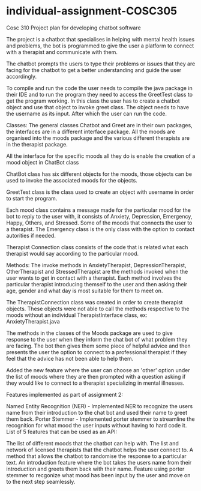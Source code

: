 # individual-assignment-COSC305

Cosc 310 Project plan for developing chatbot software

The project is a chatbot that specialises in helping with mental health issues and problems, the bot is programmed to give the user a platform to connect with a therapist and communicate with them.

The chatbot prompts the users to type their problems or issues that they are facing for the chatbot to get a better understanding and guide the user accordingly.

To compile and run the code the user needs to compile the java package in their IDE and to run the program they need to access the GreetTest class to get the program working. In this class the user has to create a chatbot object and use that object to invoke greet class. The object needs to have the username as its input. After which the user can run the code.

Classes: The general classes Chatbot and Greet are in their own packages, the interfaces are in a different interface package. All the moods are organised into the moods package and the various different therapists are in the therapist package.

All the interface for the specific moods all they do is enable the creation of a mood object in ChatBot class

ChatBot class has six different objects for the moods, those objects can be used to invoke the associated moods for the objects.

GreetTest class is the class used to create an object with username in order to start the program.

Each mood class contains a message made for the particular mood for the bot to reply to the user with, it consists of Anxiety, Depression, Emergency, Happy, Others, and Stressed. Some of the moods that connects the user to a therapist. The Emergency class is the only class with the option to contact autorities if needed.

Therapist Connection class consists of the code that is related what each therapist would say according to the particular mood.

Methods: The invoke methods in AnxietyTherapist, DepressionTherapist, OtherTherapist and StressedTherapist are the methods invoked when the user wants to get in contact with a therapist. Each method involves the particular therapist introducing themself to the user and then asking their age, gender and what day is most suitable for them to meet on.

The TherapistConnection class was created in order to create therapist objects. These objects were not able to call the methods respective to the moods without an individual TherapistInterface class, ex: AnxietyTherapist.java

The methods in the classes of the Moods package are used to give response to the user when they inform the chat bot of what problem they are facing. The bot then gives them some piece of helpful advice and then presents the user the option to connect to a professional therapist if they feel that the advice has not been able to help them.

Added the new feature where the user can choose an 'other' option under the list of moods where they are then prompted with a question asking if they would like to connect to a therapist specializing in mental illnesses.

Features implemented as part of assignment 2:

Named Entity Recognition (NER) - Implemented NER to recognize the users name from their introduction to the chat bot and used their name to greet them back.
Porter Stemmer - Implemented porter stemmer to streamline the recognition for what mood the user inputs without having to hard code it.
List of 5 features that can be used as an API:

The list of different moods that the chatbot can help with.
The list and network of licensed therapists that the chatbot helps the user connect to.
A method that allows the chatbot to randomise the response to a particular text.
An introduction feature where the bot takes the users name from their introduction and greets them back with their name.
Feature using porter stemmer to recgonize what mood has been input by the user and move on to the next step seamlessly.
